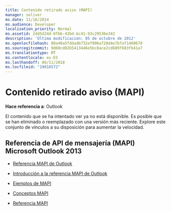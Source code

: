 ```yaml
---
title: Contenido retirado aviso (MAPI)
manager: soliver
ms.date: 11/16/2014
ms.audience: Developer
localization_priority: Normal
ms.assetid: 2dd5d24d-0fbb-43bd-bc41-93c29536e342
description: 'Última modificación: 05 de octubre de 2012'
ms.openlocfilehash: 08a40a5fddadb732ef906af28d4e7bfaf1480678
ms.sourcegitcommit: 9d60cd82b5413446e5bc8ace2cd689f683fb41a7
ms.translationtype: MT
ms.contentlocale: es-ES
ms.lasthandoff: 06/11/2018
ms.locfileid: "19816572"
---
```

# <a name="content-retired-notice-mapi"></a>Contenido retirado aviso (MAPI)


  
**Hace referencia a**: Outlook 
  
El contenido que se ha intentado ver ya no está disponible. Es posible que se han eliminado o reemplazado con una versión más reciente. Explore este conjunto de vínculos a su disposición para aumentar la velocidad.
  
## <a name="microsoft-outlook-2013-messaging-api-mapi-reference"></a>Referencia de API de mensajería (MAPI) Microsoft Outlook 2013

- [Referencia MAPI de Outlook](outlook-mapi-reference.md)
    
- [Introducción a la referencia MAPI de Outlook](getting-started-with-the-outlook-mapi-reference.md)
    
- [Ejemplos de MAPI](mapi-samples.md)
    
- [Conceptos MAPI](mapi-concepts.md)
    
- [Referencia MAPI](mapi-reference.md)
    

